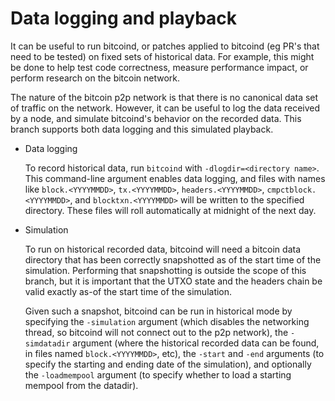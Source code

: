 Data logging and playback
=========================

It can be useful to run bitcoind, or patches applied to bitcoind (eg PR's that
need to be tested) on fixed sets of historical data.  For example, this might
be done to help test code correctness, measure performance impact, or perform
research on the bitcoin network.

The nature of the bitcoin p2p network is that there is no canonical data set of
traffic on the network.  However, it can be useful to log the data received by
a node, and simulate bitcoind's behavior on the recorded data.  This branch
supports both data logging and this simulated playback.

 * Data logging

    To record historical data, run `bitcoind` with `-dlogdir=<directory name>`.
    This command-line argument enables data logging, and files with names like
    `block.<YYYYMMDD>`, `tx.<YYYYMMDD>`, `headers.<YYYYMMDD>`, `cmpctblock.<YYYYMMDD>`,
    and `blocktxn.<YYYYMMDD>` will be written to the specified directory. 
    These files will roll automatically at midnight of the next day.

 * Simulation

    To run on historical recorded data, bitcoind will need a bitcoin data directory
    that has been correctly snapshotted as of the start time of the simulation.
    Performing that snapshotting is outside the scope of this branch, but it is
    important that the UTXO state and the headers chain be valid exactly as-of the
    start time of the simulation.

    Given such a snapshot, bitcoind can be run in historical mode by specifying the
    `-simulation` argument (which disables the networking thread, so bitcoind will not
    connect out to the p2p network), the `-simdatadir` argument (where the historical
    recorded data can be found, in files named `block.<YYYYMMDD>`, etc), the `-start`
    and `-end` arguments (to specify the starting and ending date of the simulation),
    and optionally the `-loadmempool` argument (to specify whether to load a starting
    mempool from the datadir).
